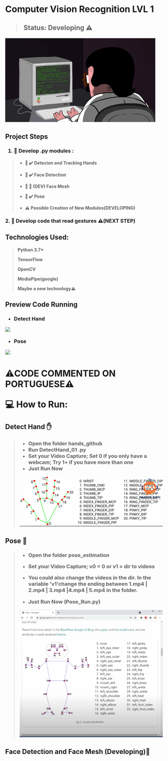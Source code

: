 <h1>Computer Vision Recognition LVL 1</h1>
<h2>

> Status: Developing ⚠️
<img src = "Images/develop.gif">

</h2>

<h2>Project Steps</h2>

<h3>

 1. 📁  Develop .py modules :
</h3>

<h4>

> * 📝 ✔️ Detecion and Tracking Hands<br/>
>
> * 📝 ✔️   Face Detection  <br/>
>
> * 📝 🚧 (DEV) Face Mesh<br/> 
>
> * 📝 ✔️ Pose<br/> 
>
> * ⚠️ Possible Creation of New Modules(DEVELOPING)<br/>
</h4>

<h3>
2. 📁 Develop code that read gestures ⚠️(NEXT STEP)
</h3>



<h2>
Technologies Used:
</h2>

<h4>

>
>Python 3.7*<br/>
>
>TensorFlow<br/>
>
>OpenCV<br/>
>
>MediaPipe(google)<br/>
>
>Maybe a new technology⚠️</br>
>

</h4>


<h2>Preview Code Running</h2>

<h3>

* Detect Hand

<img src = "Images/detecçao_maogif.gif">

* Pose

<img src = "Images/pose_01.gif">

</h3>


<h1>⚠️CODE COMMENTED ON PORTUGUESE⚠️

>

💻 How to Run: </h1>



<h2>Detect Hand ✋ </h2>

<h3>

>* Open the folder hands_github 
>* Run DetectHand_01 .py
>* Set your Video Capture; Set 0 if you only have a webcam; Try 1+ if you have more than one
>* Just Run Now
>
><img src='hands_github/hand_pts.png'>

</h3>


<h2>Pose 🦾 </h2>

<h3>

>* Open the folder pose_estimation
>
>* Set your Video Capture; v0 = 0 or v1 = dir to videos 
>* You could also change the videos in the dir. In the variable 'v1'change the ending between 1.mp4 | 2.mp4 | 3.mp4 |4.mp4 | 5.mp4  in the folder.
>
>* Just Run Now (Pose_Run.py)
>
><img src='pose_estimation/landmarks_pose.png'>

</h3>

<h2>Face Detection and Face Mesh (Developing)🚧 </h2>


